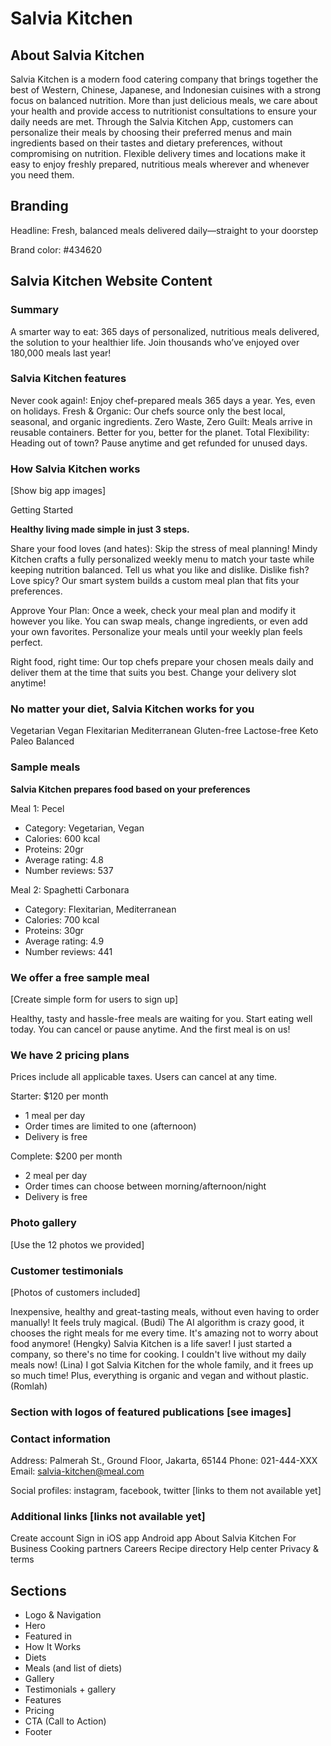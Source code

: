 # Salvia Kitchen

## About Salvia Kitchen

Salvia Kitchen is a modern food catering company that brings together the best of Western, Chinese, Japanese, and Indonesian cuisines with a strong focus on balanced nutrition. More than just delicious meals, we care about your health and provide access to nutritionist consultations to ensure your daily needs are met. Through the Salvia Kitchen App, customers can personalize their meals by choosing their preferred menus and main ingredients based on their tastes and dietary preferences, without compromising on nutrition. Flexible delivery times and locations make it easy to enjoy freshly prepared, nutritious meals wherever and whenever you need them.

## Branding

Headline: Fresh, balanced meals delivered daily—straight to your doorstep

Brand color: #434620

## Salvia Kitchen Website Content

### Summary

A smarter way to eat: 365 days of personalized, nutritious meals delivered, the solution to your healthier life. Join thousands who’ve enjoyed over 180,000 meals last year!

### Salvia Kitchen features

Never cook again!: Enjoy chef-prepared meals 365 days a year. Yes, even on holidays.
Fresh & Organic: Our chefs source only the best local, seasonal, and organic ingredients.
Zero Waste, Zero Guilt: Meals arrive in reusable containers. Better for you, better for the planet.
Total Flexibility: Heading out of town? Pause anytime and get refunded for unused days.

### How Salvia Kitchen works

[Show big app images]

Getting Started

**Healthy living made simple in just 3 steps.**

Share your food loves (and hates): Skip the stress of meal planning! Mindy Kitchen crafts a fully personalized weekly menu to match your taste while keeping nutrition balanced. Tell us what you like and dislike. Dislike fish? Love spicy? Our smart system builds a custom meal plan that fits your preferences.

Approve Your Plan: Once a week, check your meal plan and modify it however you like. You can swap meals, change ingredients, or even add your own favorites. Personalize your meals until your weekly plan feels perfect.

Right food, right time: Our top chefs prepare your chosen meals daily and deliver them at the time that suits you best. Change your delivery slot anytime!

### No matter your diet, Salvia Kitchen works for you

Vegetarian
Vegan
Flexitarian
Mediterranean
Gluten-free
Lactose-free
Keto
Paleo
Balanced

### Sample meals

**Salvia Kitchen prepares food based on your preferences**

Meal 1: Pecel

- Category: Vegetarian, Vegan
- Calories: 600 kcal
- Proteins: 20gr
- Average rating: 4.8
- Number reviews: 537

Meal 2: Spaghetti Carbonara

- Category: Flexitarian, Mediterranean
- Calories: 700 kcal
- Proteins: 30gr
- Average rating: 4.9
- Number reviews: 441

### We offer a free sample meal

[Create simple form for users to sign up]

Healthy, tasty and hassle-free meals are waiting for you. Start eating well today. You can cancel or pause anytime. And the first meal is on us!

### We have 2 pricing plans

Prices include all applicable taxes. Users can cancel at any time.

Starter: $120 per month

- 1 meal per day
- Order times are limited to one (afternoon)
- Delivery is free

Complete: $200 per month

- 2 meal per day
- Order times can choose between morning/afternoon/night
- Delivery is free

### Photo gallery

[Use the 12 photos we provided]

### Customer testimonials

[Photos of customers included]

Inexpensive, healthy and great-tasting meals, without even having to order manually! It feels truly magical. (Budi)
The AI algorithm is crazy good, it chooses the right meals for me every time. It's amazing not to worry about food anymore! (Hengky)
Salvia Kitchen is a life saver! I just started a company, so there's no time for cooking. I couldn't live without my daily meals now! (Lina)
I got Salvia Kitchen for the whole family, and it frees up so much time! Plus, everything is organic and vegan and without plastic. (Romlah)

### Section with logos of featured publications [see images]

### Contact information

Address: Palmerah St., Ground Floor, Jakarta, 65144
Phone: 021-444-XXX
Email: salvia-kitchen@meal.com

Social profiles: instagram, facebook, twitter [links to them not available yet]

### Additional links [links not available yet]

Create account
Sign in
iOS app
Android app
About Salvia Kitchen
For Business
Cooking partners
Careers
Recipe directory
Help center
Privacy & terms

###

## Sections

- Logo & Navigation
- Hero
- Featured in
- How It Works
- Diets
- Meals (and list of diets)
- Gallery
- Testimonials + gallery
- Features
- Pricing
- CTA (Call to Action)
- Footer
